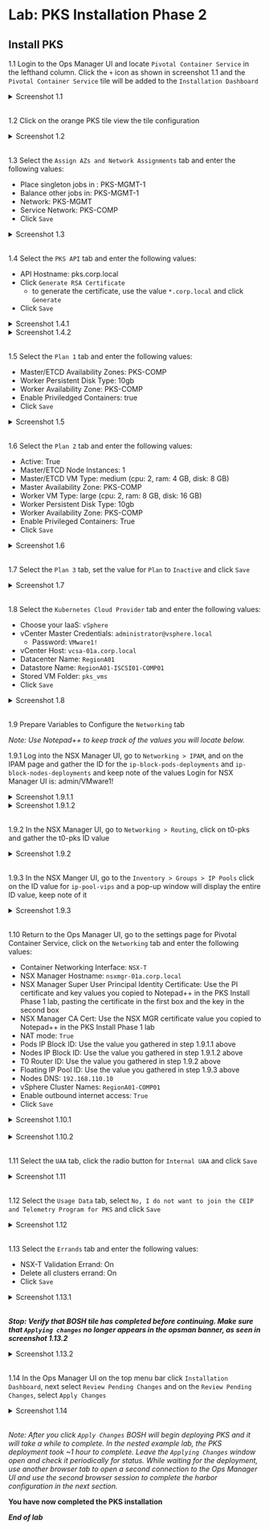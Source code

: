 # Lab: PKS Installation Phase 2

## Install PKS

1.1 Login to the Ops Manager UI and locate `Pivotal Container Service` in the lefthand column. Click the `+` icon as shown in screenshot 1.1 and the `Pivotal Container Service` tile will be added to the `Installation Dashboard`

<details><summary>Screenshot 1.1</summary>
<img src="Images/2018-10-22-21-34-37.png">
</details>
<br/>

1.2 Click on the orange PKS tile view the tile configuration

<details><summary>Screenshot 1.2 </summary>
<img src="Images/2018-10-22-01-55-47.png">
</details>
<br>

1.3 Select the `Assign AZs and Network Assignments` tab and enter the following values:

- Place singleton jobs in : PKS-MGMT-1
- Balance other jobs in: PKS-MGMT-1
- Network: PKS-MGMT
- Service Network: PKS-COMP
- Click `Save`

<details><summary>Screenshot 1.3</summary><img src="Images/2019-01-06-17-31-07.png"></details><br>

1.4 Select the `PKS API` tab and enter the following values:

- API Hostname: pks.corp.local
- Click `Generate RSA Certificate`
  - to generate the certificate, use the value `*.corp.local` and click `Generate`
- Click `Save`

<details><summary>Screenshot 1.4.1</summary>
<img src="Images/2018-10-31-13-51-49.png">
</details>

<details><summary>Screenshot 1.4.2</summary>
<img src="Images/2018-10-31-13-51-09.png">
</details>
<br/>

1.5 Select the `Plan 1` tab and enter the following values:

- Master/ETCD Availability Zones: PKS-COMP
- Worker Persistent Disk Type: 10gb
- Worker Availability Zone: PKS-COMP
- Enable Priviledged Containers: true
- Click `Save`

<details><summary>Screenshot 1.5</summary>
<img src="Images/2018-10-22-19-31-47.png">
</details>
<br/>

1.6 Select the `Plan 2` tab and enter the following values:

- Active: True
- Master/ETCD Node Instances: 1
- Master/ETCD VM Type: medium (cpu: 2, ram: 4 GB, disk: 8 GB)
- Master Availability Zone: PKS-COMP
- Worker VM Type: large (cpu: 2, ram: 8 GB, disk: 16 GB)
- Worker Persistent Disk Type: 10gb
- Worker Availability Zone: PKS-COMP
- Enable Privileged Containers: True
- Click `Save`

<details><summary>Screenshot 1.6</summary>
<img src="Images/2018-10-22-19-37-39.png">
</details>
<br/>

1.7 Select the `Plan 3` tab, set the value for `Plan` to `Inactive` and click `Save`

<details><summary>Screenshot 1.7</summary>
<img src="Images/2018-10-22-19-39-35.png">
</details>
<br/>

1.8 Select the `Kubernetes Cloud Provider` tab and enter the following values:

- Choose your IaaS: `vSphere`
- vCenter Master Credentials: `administrator@vsphere.local`
  - Password: `VMware1!`
- vCenter Host: `vcsa-01a.corp.local`
- Datacenter Name: `RegionA01`
- Datastore Name: `RegionA01-ISCSI01-COMP01`
- Stored VM Folder: `pks_vms`
- Click `Save`

<details><summary>Screenshot 1.8</summary>
<img src="Images/2018-10-22-19-45-25.png">
</details>
<br/>

1.9 Prepare Variables to Configure the `Networking` tab

_Note: Use Notepad++ to keep track of the values you will locate below._

1.9.1 Log into the NSX Manager UI, go to `Networking > IPAM`, and on the IPAM page and gather the ID for the `ip-block-pods-deployments` and `ip-block-nodes-deployments` and keep note of the values
Login for NSX Manager UI is: admin/VMware1!

<details><summary>Screenshot 1.9.1.1</summary>
<img src="Images/2018-10-22-19-56-07.png">
</details>

<details><summary>Screenshot 1.9.1.2</summary>
<img src="Images/2018-10-22-19-54-15.png">
</details>
<br>

1.9.2 In the NSX Manager UI, go to `Networking > Routing`, click on t0-pks and gather the t0-pks ID value

<details><summary>Screenshot 1.9.2</summary>
<img src="Images/2018-10-22-19-59-01.png">
</details>
<br/>

1.9.3 In the NSX Manger UI, go to the `Inventory > Groups > IP Pools` click on the ID value for `ip-pool-vips` and a pop-up window will display the entire ID value, keep note of it

<details><summary>Screenshot 1.9.3</summary>
<img src="Images/2018-10-22-20-12-07.png">
</details>
<br/>

1.10 Return to the Ops Manager UI, go to the settings page for Pivotal Container Service, click on the `Networking` tab and enter the following values:

- Container Networking Interface: `NSX-T`
- NSX Manager Hostname: `nsxmgr-01a.corp.local`
- NSX Manager Super User Principal Identity Certificate: Use the PI certificate and key values you copied to Notepad++ in the PKS Install Phase 1 lab, pasting the certificate in the first box and the key in the second box
- NSX Manager CA Cert: Use the NSX MGR certificate value you copied to Notepad++ in the PKS Install Phase 1 lab
- NAT mode: `True`
- Pods IP Block ID: Use the value you gathered in step 1.9.1.1 above
- Nodes IP Block ID: Use the value you gathered in step 1.9.1.2 above
- T0 Router ID: Use the value you gathered in step 1.9.2 above
- Floating IP Pool ID: Use the value you gathered in step 1.9.3 above
- Nodes DNS: `192.168.110.10`
- vSphere Cluster Names: `RegionA01-COMP01`
- Enable outbound internet access: `True`
- Click `Save`

<details><summary>Screenshot 1.10.1</summary>
<img src="Images/2018-10-22-20-28-14.png">
</details>
<br/>

<details><summary>Screenshot 1.10.2</summary>
<img src="Images/2018-10-22-20-29-03.png">
</details>
<br/>

1.11 Select the `UAA` tab, click the radio button for `Internal UAA` and click `Save`

<details><summary>Screenshot 1.11</summary>
<img src="Images/2018-10-22-20-30-52.png">
</details>
<br/>

1.12 Select the `Usage Data` tab, select `No, I do not want to join the CEIP and Telemetry Program for PKS` and click `Save`

<details><summary>Screenshot 1.12</summary>
<img src="Images/2018-10-31-14-07-35.png">
</details>
<br/>

1.13 Select the `Errands` tab and enter the following values:

- NSX-T Validation Errand: On
- Delete all clusters errand: On
- Click `Save`

<details><summary>Screenshot 1.13.1</summary>
<img src="Images/2018-10-22-20-33-01.png">
</details>
<br/>

_**Stop: Verify that BOSH tile has completed before continuing. Make sure that `Applying changes` no longer appears in the opsman banner, as seen in screenshot 1.13.2**_

<details><summary>Screenshot 1.13.2</summary><img src="Images/2019-01-12-00-35-16.png"></details><br>

1.14 In the Ops Manager UI on the top menu bar click `Installation Dashboard`, next select `Review Pending Changes` and on the `Review Pending Changes`, select `Apply Changes`

<details><summary>Screenshot 1.14</summary>
<img src="Images/2018-10-22-21-09-16.png">
</details>
<br/>

_Note: After you click `Apply Changes` BOSH will begin deploying PKS and it will take a while to complete. In the nested example lab, the PKS deployment took ~1 hour to complete. Leave the `Applying Changes` window open and check it periodically for status. While waiting for the deployment, use another browser tab to open a second connection to the Ops Manager UI and use the second browser session to complete the harbor configuration in the next section._

**You have now completed the PKS installation**

***End of lab***
